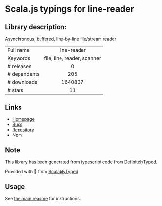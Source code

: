 
# Scala.js typings for line-reader


## Library description:
Asynchronous, buffered, line-by-line file/stream reader

|                    |                 |
| ------------------ | :-------------: |
| Full name          | line-reader |
| Keywords           | file, line, reader, scanner |
| # releases         | 0 |
| # dependents       | 205 |
| # downloads        | 1640837 |
| # stars            | 11 |

## Links
- [Homepage](https://github.com/nickewing/line-reader#readme)
- [Bugs](https://github.com/nickewing/line-reader/issues)
- [Repository](https://github.com/nickewing/line-reader)
- [Npm](https://www.npmjs.com/package/line-reader)
    


## Note
This library has been generated from typescript code from [DefinitelyTyped](https://definitelytyped.org).

Provided with :purple_heart: from [ScalablyTyped](https://github.com/oyvindberg/ScalablyTyped)

## Usage
See [the main readme](../../readme.md) for instructions.



